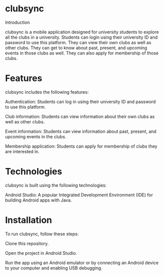 # clubsync 

Introduction

clubsync is a mobile application designed for university students to explore all the clubs in a university. 
Students can login using their university ID and password to use this platform. 
They can view their own clubs as well as other clubs. They can get to know about past, present, and upcoming events in those clubs as well. 
They can also apply for membership of those clubs.

# Features

clubsync includes the following features:

Authentication: Students can log in using their university ID and password to use this platform.

Club information: Students can view information about their own clubs as well as other clubs.

Event information: Students can view information about past, present, and upcoming events in the clubs.

Membership application: Students can apply for membership of clubs they are interested in.

# Technologies

clubsync is built using the following technologies:

Android Studio: A popular Integrated Development Environment (IDE) for building Android apps with Java.

# Installation

To run clubsync, follow these steps:

Clone this repository.

Open the project in Android Studio.

Run the app using an Android emulator or by connecting an Android device to your computer and enabling USB debugging.

